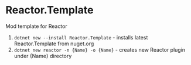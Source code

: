 # Reactor.Template
Mod template for Reactor

1. `dotnet new --install Reactor.Template` - installs latest Reactor.Template from nuget.org
2. `dotnet new reactor -n {Name} -o {Name}` - creates new Reactor plugin under {Name} directory
